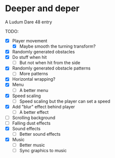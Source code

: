 # Deeper and deper

A Ludum Dare 48 entry

TODO:
- [x] Player movement
  - [x] Maybe smooth the turning transform? 
- [x] Randomly generated obstacles
- [x] Do stuff when hit
  - [ ] But not when hit from the side
- [x] Randomly generated obstacle patterns
  - [ ] More patterns
- [x] Horizontal wrapping?
- [x] Menu
  - [ ] A better menu
- [x] Speed scaling
  - [ ] Speed scaling but the player can set a speed
- [x] Add "blur" effect behind player
  - [ ] A better effect
- [ ] Scrolling background
- [ ] Falling dust effects
- [x] Sound effects
  - [ ] Better sound effects
- [x] Music
  - [ ] Better music
  - [ ] Sync graphics to music
